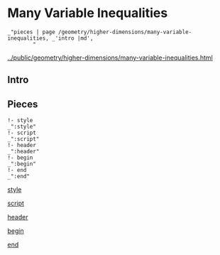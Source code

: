 # Many Variable Inequalities

    _"pieces | page /geometry/higher-dimensions/many-variable-inequalities, _'intro |md',
            "

[../public/geometry/higher-dimensions/many-variable-inequalities.html](# "save:")


## Intro

## Pieces

    !- style
    _":style"
    !- script
    _":script"
    !- header
    _":header"
    !- begin
    _":begin"
    !- end
    _":end"

[style]() 

[script]()

[header]()

[begin]()

[end]()

